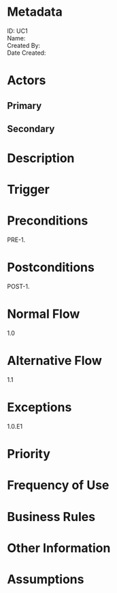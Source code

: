 # Metadata
ID: UC1   
Name:  
Created By:   
Date Created:

# Actors
## Primary
## Secondary

# Description

# Trigger

# Preconditions
PRE-1.

# Postconditions
POST-1.

# Normal Flow
1.0

# Alternative Flow
1.1

# Exceptions
1.0.E1

# Priority

# Frequency of Use

# Business Rules

# Other Information

# Assumptions
